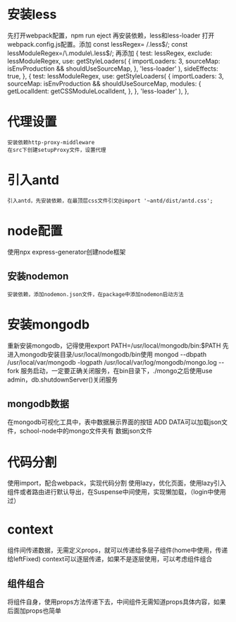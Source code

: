 # 安装less
  先打开webpack配置，npm run eject
  再安装依赖，less和less-loader
  打开webpack.config.js配置。添加
  const lessRegex= /\.less$/;
  const lessModuleRegex=/\.module\.less$/;
  再添加
  {
    test: lessRegex,
    exclude: lessModuleRegex,
    use: getStyleLoaders(
        {
          importLoaders: 3,
          sourceMap: isEnvProduction && shouldUseSourceMap,
        },
        'less-loader'
    ),
    sideEffects: true,
  },
  {
    test: lessModuleRegex,
    use: getStyleLoaders(
        {
          importLoaders: 3,
          sourceMap: isEnvProduction && shouldUseSourceMap,
          modules: {
            getLocalIdent: getCSSModuleLocalIdent,
          },
        },
        'less-loader'
    ),
  },
  # 代理设置
    安装依赖http-proxy-middleware
    在src下创建setupProxy文件，设置代理
  # 引入antd
    引入antd，先安装依赖，在最顶层css文件引文@import '~antd/dist/antd.css';

# node配置
  使用npx express-generator创建node框架
  ## 安装nodemon
    安装依赖，添加nodemon.json文件，在package中添加nodemon启动方法
# 安装mongodb
  重新安装mongodb，记得使用export PATH=/usr/local/mongodb/bin:$PATH
  先进入mongodb安装目录/usr/local/mongodb/bin使用
  mongod --dbpath /usr/local/var/mongodb -logpath /usr/local/var/log/mongodb/mongo.log --fork
  服务启动，一定要正确关闭服务，在bin目录下，./mongo之后使用use admin，db.shutdownServer()关闭服务
  ## mongodb数据
  在mongodb可视化工具中，表中数据展示界面的按钮 ADD DATA可以加载json文件，school-node中的mongo文件夹有 数据json文件
  # 代码分割
  使用import，配合webpack，实现代码分割
  使用lazy，优化页面，使用lazy引入组件或者路由进行默认导出，在Suspense中间使用，实现懒加载，（login中使用过）
  # context
  组件间传递数据，无需定义props，就可以传递给多层子组件(home中使用，传递给leftFixed)
  context可以逐层传递，如果不是逐层使用，可以考虑组件组合
  ## 组件组合
  将组件自身，使用props方法传递下去，中间组件无需知道props具体内容，如果后面加props也简单
